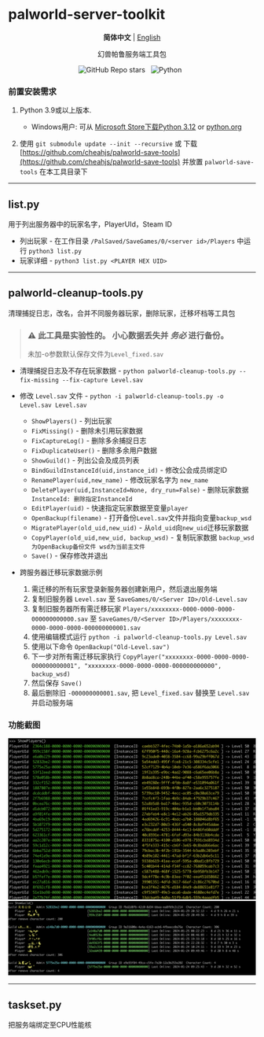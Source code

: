 # palworld-server-toolkit
<p align="center">
   <strong>简体中文</strong> | <a href="/README.en.md">English</a>
</p>
<p align="center">
幻兽帕鲁服务端工具包
</p>

<p align='center'>
<img alt="GitHub Repo stars" src="https://img.shields.io/github/stars/magicbear/palworld-server-toolkit?style=for-the-badge">&nbsp;&nbsp;
<img alt="Python" src="https://img.shields.io/badge/Python-FFD43B?style=for-the-badge&logo=python&logoColor=blue">&nbsp;&nbsp;
</p>



### 前置安装需求

1. Python 3.9或以上版本.
    - Windows用户: 可从 [Microsoft Store下载Python 3.12](https://apps.microsoft.com/detail/9NCVDN91XZQP) or [python.org](https://www.python.org/)

2. 使用 `git submodule update --init --recursive` 或 下载 [https://github.com/cheahjs/palworld-save-tools](https://github.com/cheahjs/palworld-save-tools) 并放置 `palworld-save-tools` 在本工具目录下

---
## list.py
用于列出服务器中的玩家名字，PlayerUId，Steam ID

- 列出玩家 - 在工作目录 `/PalSaved/SaveGames/0/<server id>/Players` 中运行 `python3 list.py`
- 玩家详细 - `python3 list.py <PLAYER HEX UID>`

---
## palworld-cleanup-tools.py

清理捕捉日志，改名，合并不同服务器玩家，删除玩家，迁移坏档等工具包

> ### :warning: 此工具是实验性的。 小心数据丢失并 ***务必*** 进行备份。
> 未加-o参数默认保存文件为`Level_fixed.sav`
	
- 清理捕捉日志及不存在玩家数据 - `python palworld-cleanup-tools.py --fix-missing --fix-capture Level.sav`

- 修改 `Level.sav` 文件 - `python -i palworld-cleanup-tools.py -o Level.sav Level.sav`

	- `ShowPlayers()` - 列出玩家
	- `FixMissing()` - 删除未引用玩家数据
	- `FixCaptureLog()` - 删除多余捕捉日志
	- `FixDuplicateUser()` - 删除多余用户数据
	- `ShowGuild()` - 列出公会及成员列表
	- `BindGuildInstanceId(uid,instance_id)` - 修改公会成员绑定ID
	- `RenamePlayer(uid,new_name)` - 修改玩家名字为 `new_name`
	- `DeletePlayer(uid,InstanceId=None, dry_run=False)` - 删除玩家数据 `InstanceId: 删除指定InstanceId`
	- `EditPlayer(uid)` - 快速指定玩家数据至变量`player`
	- `OpenBackup(filename)` - 打开备份`Level.sav`文件并指向变量`backup_wsd`
	- `MigratePlayer(old_uid,new_uid)` - 从`old_uid`向`new_uid`迁移玩家数据
	- `CopyPlayer(old_uid,new_uid, backup_wsd)` - 复制玩家数据 `backup_wsd 为OpenBackup备份文件 wsd为当前主文件`
	- `Save()` - 保存修改并退出


- 跨服务器迁移玩家数据示例

	1. 需迁移的所有玩家登录新服务器创建新用户，然后退出服务端
	1. 复制旧服务器 `Level.sav` 至 `SaveGames/0/<Server ID>/Old-Level.sav`
	1. 复制旧服务器所有需迁移玩家 `Players/xxxxxxxx-0000-0000-0000-000000000000.sav` 至 `SaveGames/0/<Server ID>/Players/xxxxxxxx-0000-0000-0000-000000000001.sav`
	1. 使用编辑模式运行 `python -i palworld-cleanup-tools.py Level.sav`
	1. 使用以下命令 `OpenBackup("Old-Level.sav")`
	1. 下一步对所有需迁移玩家执行 `CopyPlayer("xxxxxxxx-0000-0000-0000-000000000001", "xxxxxxxx-0000-0000-0000-000000000000", backup_wsd)`
	1. 然后保存 `Save()`
	1. 最后删除旧 `-000000000001.sav`, 把 `Level_fixed.sav` 替换至 `Level.sav` 并启动服务端



### 功能截图

![](./docs/img/ShowPlayer.png)
![](./docs/img/ShowGuild.png)

---

## taskset.py

把服务端绑定至CPU性能核